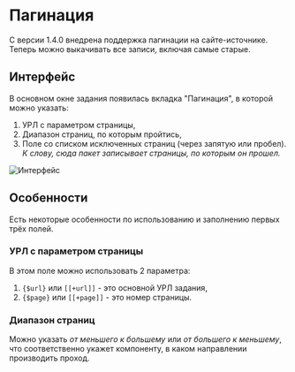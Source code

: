 # Пагинация

С версии 1.4.0 внедрена поддержка пагинации на сайте-источнике. Теперь можно выкачивать все записи, включая самые старые.

## Интерфейс

В основном окне задания появилась вкладка "Пагинация", в которой можно указать:

1. УРЛ с параметром страницы,
2. Диапазон страниц, по которым пройтись,
3. Поле со списком исключенных страниц (через запятую или пробел). *К слову, сюда пакет записывает страницы, по которым он прошел.*

![Интерфейс](https://file.modx.pro/files/c/5/0/c5063e99805184729cdac698fff24049.png)

## Особенности

Есть некоторые особенности по использованию и заполнению первых трёх полей.

### УРЛ с параметром страницы

В этом поле можно использовать 2 параметра:

1. `{$url}` или `[[+url]]` - это основной УРЛ задания,
2. `{$page}` или `[[+page]]` - это номер страницы.

### Диапазон страниц

Можно указать _от меньшего к большему_ или _от большего к меньшему_, что соответственно укажет компоненту, в каком направлении производить проход.
